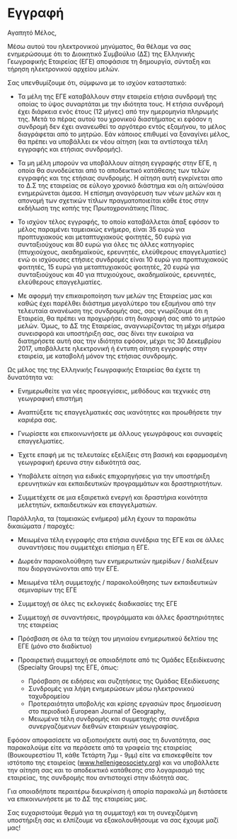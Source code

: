 # Εγγραφή 

Αγαπητό Μέλος,

Μέσω αυτού του ηλεκτρονικού μηνύματος, θα θέλαμε να σας ενημερώσουμε ότι το Διοικητικό Συμβούλιο (ΔΣ) της Ελληνικής Γεωγραφικής Εταιρείας (ΕΓΕ) αποφάσισε τη δημουργία, σύνταξη και τήρηση ηλεκτρονικού αρχείου μελών.

Σας υπενθυμίζουμε ότι, σύμφωνα με το ισχύον καταστατικό: 

-  Τα μέλη της ΕΓΕ καταβάλλουν στην εταιρεία ετήσια συνδρομή της οποίας το ύψος συναρτάται με την ιδιότητα τους. Η ετήσια συνδρομή έχει διάρκεια ενός έτους (12 μήνες) από την ημερομηνία πληρωμής της. Μετά το πέρας αυτού του χρονικού διαστήματος κι εφόσον η συνδρομή δεν έχει ανανεωθεί το αργότερο εντός εξαμήνου, το μέλος διαγράφεται από το μητρώο. Εάν κάποιος επιθυμεί να ξαναγίνει μέλος, θα πρέπει να υποβάλλει εκ νέου αίτηση (και τα αντίστοιχα τέλη εγγραφής και ετήσιας συνδρομής).

- Τα μη μέλη μπορούν να υποβάλλουν αίτηση εγγραφής στην ΕΓΕ, η οποία θα συνοδεύεται από το αποδεικτικό κατάθεσης των τελών εγγραφής και της ετήσιας συνδρομής. Η αίτηση αυτή εγκρίνεται απο το Δ.Σ της εταιρείας σε εύλογο χρονικό διάστημα και ο/η αιτών/ούσα ενημερώνεται άμεσα. Η επίσημη αναγόρευση των νέων μελών και η απονομή των σχετικών τίτλων πραγματοποιείται κάθε έτος στην εκδήλωση της κοπής της Πρωτοχρονιάτικης Πίτας.

- Το ισχύον τέλος εγγραφής, το οποίο καταβάλλεται άπαξ εφόσον το μέλος παραμένει ταμειακώς ενήμερο, είναι 35 ευρώ για προπτυχιακούς και μεταπτυχιακούς φοιτητές, 50 ευρώ για συνταξιούχους και 80 ευρώ για όλες τις άλλες κατηγορίες (πτυχιούχους, ακαδημαϊκούς, ερευνητές, ελεύθερους επαγγελματίες) ενώ οι ισχύουσες ετήσιες συνδρομές είναι 10 ευρώ για προπτυχιακούς φοιτητές, 15 ευρώ για μεταπτυχιακούς φοιτητές, 20 ευρώ για συνταξιούχους και 40 για πτυχιούχους, ακαδημαϊκούς, ερευνητές, ελεύθερους επαγγελματίες.

-	Με αφορμή την επικαιροποίηση των μελών της Εταιρείας μας και καθώς έχει παρέλθει διάστημα μεγαλύτερο του εξαμήνου από την τελευταία ανανέωση της συνδρομής σας, σας γνωρίζουμε ότι η Εταιρεία, θα πρέπει να προχωρήσει στη διαγραφή σας από το μητρώο μελών. Όμως, το ΔΣ της Εταιρείας, αναγνωρίζοντας τη μέχρι σήμερα συνεισφορά και υποστήριξη σας, σας δίνει την ευκαίρια να διατηρήσετε αυτή σας την ιδιότητα εφόσον, μέχρι τις 30 Δεκεμβρίου 2017, υποβάλλετε ηλεκτρονική ή έντυπη αίτηση εγγραφής στην εταιρεία, με καταβολή μόνον της ετήσιας συνδρομής.

Ως μέλος της της Ελληνικής Γεωγραφικής Εταιρείας θα έχετε τη δυνατότητα να: 

- Ενημερωθείτε για νέες προσεγγίσεις, μεθόδους και τεχνικές στη γεωγραφική επιστήμη 

- Αναπτύξετε τις επαγγελματικές σας ικανότητες και προωθήσετε την καριέρα σας.

- Γνωρίσετε και επικοινωνήσετε με άλλους γεωγράφους και συναφείς επαγγελματίες. 

- Έχετε επαφή με τις τελευταίες εξελίξεις στη βασική και εφαρμοσμένη γεωγραφική έρευνα στην ειδικότητά σας.

- Υποβάλετε αίτηση για ειδικές επιχορηγήσεις για την υποστήριξη ερευνητικών και εκπαιδευτικών προγραμμάτων και δραστηριοτήτων.

- Συμμετέχετε σε μια εξαιρετικά ενεργή και δραστήρια κοινότητα μελετητών, εκπαιδευτικών και επαγγελματιών. 

Παράλληλα, τα (ταμειακώς ενήμερα) μέλη έχουν τα παρακάτω δικαιώματα / παροχές:

- Μειωμένα τέλη εγγραφής στα ετήσια συνέδρια της ΕΓΕ και σε άλλες συναντήσεις που συμμετέχει επίσημα η ΕΓΕ.

- Δωρεάν παρακολούθηση των ενημερωτικών ημερίδων / διαλέξεων που διοργανώνονται από την ΕΓΕ.

- Μειωμένα τέλη συμμετοχής / παρακολούθησης των εκπαιδευτικών σεμιναρίων της ΕΓΕ

- Συμμετοχή σε όλες τις εκλογικές διαδικασίες της ΕΓΕ

- Συμμετοχή σε συναντήσεις, προγράμματα και άλλες δραστηριότητες της εταιρείας

- Πρόσβαση σε όλα τα τεύχη του μηνιαίου ενημερωτικού δελτίου της ΕΓΕ (μόνο στο διαδίκτυο)

- Προαιρετική συμμετοχή σε οποιαδήποτε από τις Ομάδες Εξειδίκευσης (Specialty Groups) της ΕΓΕ, όπως: 
  - Πρόσβαση σε ειδήσεις και συζητήσεις της Ομάδας Εξειδίκευσης
  - Συνδρομές για λήψη ενημερώσεων μέσω ηλεκτρονικού ταχυδρομείου
  - Προτεραιότητα υποβολής και κρίσης εργασιών προς δημοσίευση στο περιοδικό European Journal of Geography,
  - Μειωμένα τέλη συνδρομής και συμμετοχής στα συνέδρια συνεργαζόμενων διεθνών εταιρειών γεωγραφίας.

Εφόσον αποφασίσετε να αξιοποιήσετε αυτή σας τη δυνατότητα, σας παρακαλούμε είτε να περάσετε από τα γραφεία της εταιρείας (Βουκουρεστίου 11, κάθε Τετάρτη 7μμ - 9μμ) είτε να επισκεφθείτε τον ιστότοπο της εταιρείας (www.hellenigeosociety.org) και να υποβάλλετε την αίτηση σας και το αποδεικτικό κατάθεσης στο λογαριασμό της εταιρείας, της συνδρομής που αντιστοιχεί στην ιδιότητά σας.

Για οποιαδήποτε περαιτέρω διευκρίνιση ή απορία παρακαλώ μη διστάσετε να επικοινωνήσετε με το ΔΣ της εταιρείας μας.

Σας ευχαριστούμε θερμά για τη συμμετοχή και τη συνεχιζόμενη υποστήριξη σας κι ελπίζουμε να εξακολουθήσουμε να σας έχουμε μαζί μας! 
